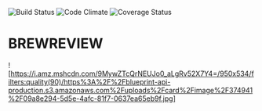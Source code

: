![Build Status](https://codeship.com/projects/0dcf82e0-748b-0135-298f-6261ba794a34/status?branch=master)
![Code Climate](https://codeclimate.com/github/Luna2442/brewReivew.png)
![Coverage Status](https://coveralls.io/repos/github/Luna2442/brewReview/badge.svg?branch=master)

# BREWREVIEW
![https://i.amz.mshcdn.com/9MywZTcQrNEUJo0_aLgRv52X7Y4=/950x534/filters:quality(90)/https%3A%2F%2Fblueprint-api-production.s3.amazonaws.com%2Fuploads%2Fcard%2Fimage%2F374941%2F09a8e294-5d5e-4afc-81f7-0637ea65eb9f.jpg]
